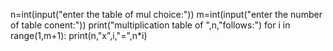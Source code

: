 n=int(input("enter the table of mul choice:"))
m=int(input("enter the number of table conent:"))
print("multiplication table of ",n,"follows:")
for i in range(1,m+1):
    print(n,"x",i,"=",n*i)
